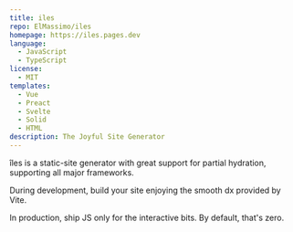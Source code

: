 ```yaml
---
title: iles
repo: ElMassimo/iles
homepage: https://iles.pages.dev
language:
  - JavaScript
  - TypeScript
license:
  - MIT
templates:
  - Vue
  - Preact
  - Svelte
  - Solid
  - HTML
description: The Joyful Site Generator
---
```

îles is a static-site generator with great support for partial hydration, supporting all major frameworks.

During development, build your site enjoying the smooth dx provided by Vite.

In production, ship JS only for the interactive bits. By default, that's zero.

